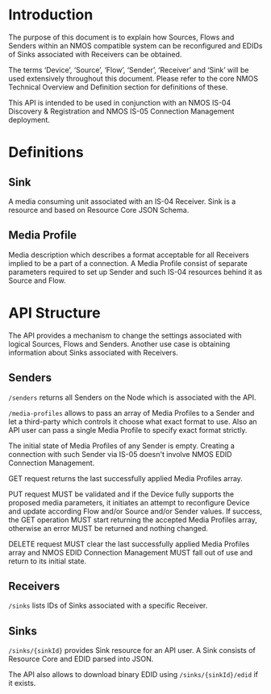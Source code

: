# Introduction

The purpose of this document is to explain how Sources, Flows and Senders within an NMOS compatible system can be reconfigured and EDIDs of Sinks associated with Receivers can be obtained.

The terms ‘Device’, ‘Source’, ‘Flow’, ‘Sender’, ‘Receiver’ and ‘Sink’ will be used extensively throughout this document. Please refer to the core NMOS Technical Overview and Definition section for definitions of these.

This API is intended to be used in conjunction with an NMOS IS-04 Discovery & Registration and NMOS IS-05 Connection Management deployment.

# Definitions

## Sink

A media consuming unit associated with an IS-04 Receiver. Sink is a resource and based on Resource Core JSON Schema.

## Media Profile

Media description which describes a format acceptable for all Receivers implied to be a part of a connection. A Media Profile consist of separate parameters required to set up Sender and such IS-04 resources behind it as Source and Flow.

# API Structure

The API provides a mechanism to change the settings associated with logical Sources, Flows and Senders. Another use case is obtaining information about Sinks associated with Receivers.

## Senders

`/senders` returns all Senders on the Node which is associated with the API.

`/media-profiles` allows to pass an array of Media Profiles to a Sender and let a third-party which controls it choose what exact format to use. Also an API user can pass a single Media Profile to specify exact format strictly.

The initial state of Media Profiles of any Sender is empty. Creating a connection with such Sender via IS-05 doesn't involve NMOS EDID Connection Management.

GET request returns the last successfully applied Media Profiles array.

PUT request MUST be validated and if the Device fully supports the proposed media parameters, it initiates an attempt to reconfigure Device and update according Flow and/or Source and/or Sender values. If success, the GET operation MUST start returning the accepted Media Profiles array, otherwise an error MUST be returned and nothing changed.

DELETE request MUST clear the last successfully applied Media Profiles array and NMOS EDID Connection Management MUST fall out of use and return to its initial state.

## Receivers

`/sinks` lists IDs of Sinks associated with a specific Receiver.

## Sinks

`/sinks/{sinkId}` provides Sink resource for an API user. A Sink consists of Resource Core and EDID parsed into JSON.

The API also allows to download binary EDID using `/sinks/{sinkId}/edid` if it exists.
